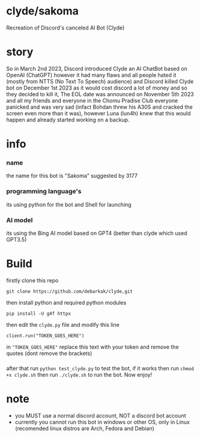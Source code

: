 # clyde/sakoma
 Recreation of Discord's canceled AI Bot (Clyde)

# story
So in March 2nd 2023, Discord introduced Clyde an AI ChatBot based on OpenAI (ChatGPT) however it had many flaws and all people hated it (mostly from NTTS (No Text To Speech) audience) and Discord killed Clyde bot on December 1st 2023 as it would cost discord a lot of money and so they decided to kill it, The EOL date was announced on November 5th 2023 and all my friends and everyone in the Chomu Pradise Club everyone panicked and was very sad (infact Bohdan threw his A30S and cracked the screen even more than it was), however Luna (lun4h) knew that this would happen and already started working on a backup.

# info
### name
the name for this bot is "Sakoma" suggested by 3177 
### programming language's
its using python for the bot and Shell for launching
### AI model
its using the Bing AI model based on GPT4 (better than clyde which used GPT3.5)

# Build
firstly clone this repo
```
git clone https://github.com/debarkak/clyde,git
```

then install python and required python modules

```
pip install -U g4f httpx
```

then edit the `clyde.py` file and modify this line
```
client.run("TOKEN_GOES_HERE")
```

in `"TOKEN_GOES_HERE"` replace this text with your token and remove the quotes (dont remove the brackets)

###
after that run `python test_clyde.py` to test the bot, if it works then run `chmod +x clyde.sh` then run `./clyde.sh` to run the bot. Now enjoy!

# note
* you MUST use a normal discord account, NOT a discord bot account
* currently you cannot run this bot in windows or other OS, only in Linux (recomended linux distros are Arch, Fedora and Debian)



